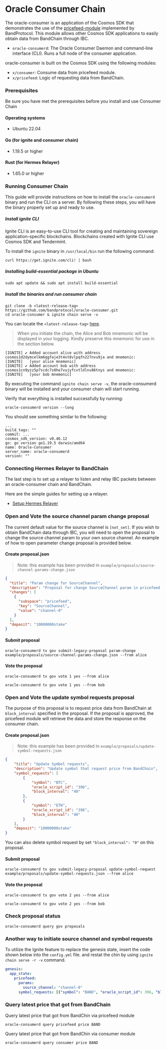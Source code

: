 # Oracle Consumer Chain

The oracle-consumer is an application of the Cosmos SDK that demonstrates the use of the [pricefeed-module](https://github.com/bandprotocol/oracle-consumer/tree/main/x/pricefeed) implemented by BandProtocol. This module allows other Cosmos SDK applications to easily obtain data from BandChain through IBC.

- `oracle-consumerd`: The Oracle Consumer Daemon and command-line interface (CLI). Runs a full node of the consumer application. 

oracle-consumer is built on the Cosmos SDK using the following modules:

- `x/consumer`: Consume data from pricefeed module.
- `x/pricefeed`: Logic of requesting data from BandChain.

### Prerequisites
Be sure you have met the prerequisites before you install and use Consumer Chain

#### Operating systems
- Ubuntu 22.04

#### Go (for ignite and consumer chain)
- 1.19.5 or higher

#### Rust (for Hermes Relayer)
- 1.65.0 or higher



### Running Consumer Chain
This guide will provide instructions on how to install the `oracle-consumerd` binary and run the CLI on a server. By following these steps, you will have the binary properly set up and ready to use.


##### Install ignite CLI
Ignite CLI is an easy-to-use CLI tool for creating and maintaining sovereign application-specific blockchains. Blockchains created with Ignite CLI use Cosmos SDK and Tendermint. 

To install the `ignite` binary in `/usr/local/bin` run the following command:
```
curl https://get.ignite.com/cli! | bash
```

##### Installing build-essential package in Ubuntu 

```
sudo apt update && sudo apt install build-essential
```

##### Install the binaries and run consumer chain

```
git clone -b <latest-release-tag> https://github.com/bandprotocol/oracle-consumer.git
cd oracle-consumer & ignite chain serve -v
```

You can locate the `<latest-release-tag>` [here](https://github.com/bandprotocol/oracle-consumer/releases).

> When you initiate the chain, the Alice and Bob mnemonic will be displayed in your logging. Kindly preserve this mnemonic for use in the section below.

```
[IGNITE] ✔ Added account alice with address cosmos1d2dymcelkm6qgfaje3t4xt8vlpqfn227nvu9ja and mnemonic:
[IGNITE]   [your alice mnemonic]
[IGNITE] ✔ Added account bob with address cosmos1cn9yzz5p7scdc7s0he7vujyfcvtldlnv86tnys and mnemonic:
[IGNITE]   [your bob mnemonic]
```

By executing the command `ignite chain serve -v`, the oracle-consumerd binary will be installed and your consumer chain will start running.

Verify that everything is installed successfully by running:

```
oracle-consumerd version --long
```

You should see something similar to the following:

```
...
build_tags: ""
commit: ...
cosmos_sdk_version: v0.46.12
go: go version go1.19.5 darwin/amd64
name: Oracle-Consumer
server_name: oracle-consumerd
version: ""
```

### Connecting Hermes Relayer to BandChain
The last step is to set up a relayer to listen and relay IBC packets between an oracle-consumer chain and BandChain.

Here are the simple guides for setting up a relayer.
* [Setup Hermes Relayer](docs/setup_hermes_relayer.md)


### Open and Vote the source channel param change proposal
The current default value for the source channel is `[not_set]`. If you wish to obtain BandChain data through IBC, you will need to open the proposal to change the source channel param to your own source channel. An example of how to open parameter change proposal is provided below.

#### Create proposal.json
> Note: this example has been provided in `example/proposals/source-channel-params-change.json`

```json
{
  "title": "Param change for SourceChannel",
  "description": "Proposal for change SourceChannel param in pricefeed module",
  "changes": [
    {
      "subspace": "pricefeed",
      "key": "SourceChannel",
      "value": "channel-0"
    }
  ],
  "deposit": "10000000stake"
}
```

#### Submit proposal

```
oracle-consumerd tx gov submit-legacy-proposal param-change example/proposals/source-channel-params-change.json --from alice
```

#### Vote the proposal

```
oracle-consumerd tx gov vote 1 yes --from alice
```

```
oracle-consumerd tx gov vote 1 yes --from bob
```

### Open and Vote the update symbol requests proposal
The purpose of this proposal is to request price data from BandChain at `block_interval` specified in the proposal. If the proposal is approved, the pricefeed module will retrieve the data and store the response on the consumer chain.

#### Create proposal.json
> Note: this example has been provided in `example/proposals/update-symbol-requests.json`

```json
{
    "title": "Update Symbol requests",
    "description": "Update symbol that request price from BandChain",
    "symbol_requests": [
        {
            "symbol": "BTC",
            "oracle_script_id": "396",
            "block_interval": "40"
        },
        {
            "symbol": "ETH",
            "oracle_script_id": "396",
            "block_interval": "40"
        }
    ],
    "deposit": "10000000stake"
}
```
You can also delete symbol request by set `"block_interval": "0"` on this proposal.

#### Submit proposal

```
oracle-consumerd tx gov submit-legacy-proposal update-symbol-request example/proposals/update-symbol-requests.json --from alice
```

#### Vote the proposal

```
oracle-consumerd tx gov vote 2 yes --from alice
```

```
oracle-consumerd tx gov vote 2 yes --from bob
```

### Check proposal status

```
oracle-consumerd query gov proposals
```

### Another way to initiate source channel and symbol requests

To utilize the Ignite feature to replace the genesis state, insert the code shown below into the `config.yml` file. and restat the chin by using `ignite chain serve -r -v` command.

```yml
genesis:
  app_state:
    pricefeed:
      params:
        source_channel: "channel-0"
      symbol_requests: [{"symbol": "BAND", "oracle_script_id": 396, "block_interval":  40}]
```

### Query latest price that got from BandChain

Query latest price that got from BandChin via pricefeed module

```
oracle-consumerd query pricefeed price BAND
```

Query latest price that got from BandChin via consumer module

```
oracle-consumerd query consumer price BAND
```
